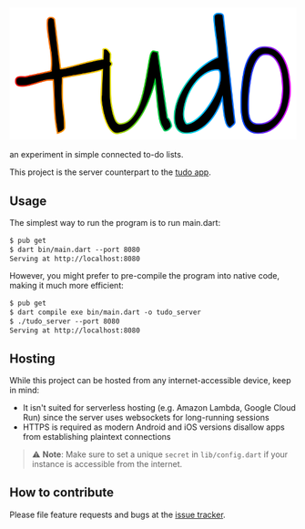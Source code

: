 ![tudo](../tudo.svg)

an experiment in simple connected to-do lists.

This project is the server counterpart to the [tudo app](https://github.com/cachapa/tudo/app).

## Usage

The simplest way to run the program is to run main.dart:

``` shell
$ pub get
$ dart bin/main.dart --port 8080
Serving at http://localhost:8080
```

However, you might prefer to pre-compile the program into native code, making it much more efficient:

``` shell
$ pub get
$ dart compile exe bin/main.dart -o tudo_server
$ ./tudo_server --port 8080
Serving at http://localhost:8080
```

## Hosting

While this project can be hosted from any internet-accessible device, keep in mind:

* It isn't suited for serverless hosting (e.g. Amazon Lambda, Google Cloud Run) since the server uses websockets for long-running sessions
* HTTPS is required as modern Android and iOS versions disallow apps from establishing plaintext connections

> ⚠️ **Note**: Make sure to set a unique `secret` in `lib/config.dart` if your instance is accessible from the internet.

## How to contribute

Please file feature requests and bugs at the [issue tracker](https://github.com/cachapa/tudo/issues).
